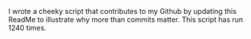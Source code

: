 I wrote a cheeky script that contributes to my Github by updating this ReadMe to illustrate why more than commits matter. This script has run 1240 times.